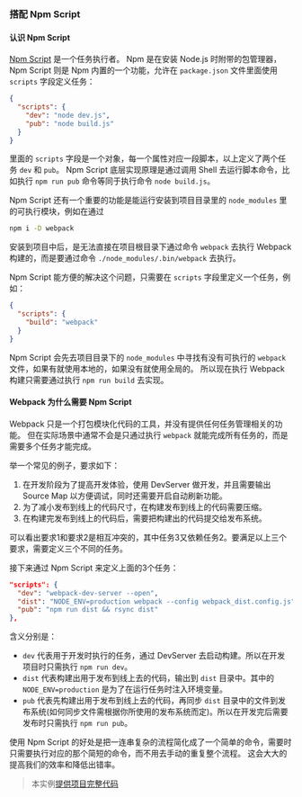 ### 搭配 Npm Script

#### 认识 Npm Script
[Npm Script](https://docs.npmjs.com/misc/scripts) 是一个任务执行者。
Npm 是在安装 Node.js 时附带的包管理器，Npm Script 则是 Npm 内置的一个功能，允许在 `package.json` 文件里面使用 `scripts` 字段定义任务：
```json
{
  "scripts": {
    "dev": "node dev.js",
    "pub": "node build.js"
  }
}
```
里面的 `scripts` 字段是一个对象，每一个属性对应一段脚本，以上定义了两个任务 `dev` 和 `pub`。
Npm Script 底层实现原理是通过调用 Shell 去运行脚本命令，比如执行 `npm run pub` 命令等同于执行命令 `node build.js`。

Npm Script 还有一个重要的功能是能运行安装到项目目录里的 `node_modules` 里的可执行模块，例如在通过
```bash
npm i -D webpack
```
安装到项目中后，是无法直接在项目根目录下通过命令 `webpack` 去执行 Webpack 构建的，而是要通过命令 `./node_modules/.bin/webpack` 去执行。

Npm Script 能方便的解决这个问题，只需要在 `scripts` 字段里定义一个任务，例如：
```json
{
  "scripts": {
    "build": "webpack"
  }
}
```
Npm Script 会先去项目目录下的 `node_modules` 中寻找有没有可执行的 `webpack` 文件，如果有就使用本地的，如果没有就使用全局的。
所以现在执行 Webpack 构建只需要通过执行 `npm run build` 去实现。

#### Webpack 为什么需要 Npm Script
Webpack 只是一个打包模块化代码的工具，并没有提供任何任务管理相关的功能。
但在实际场景中通常不会是只通过执行 `webpack` 就能完成所有任务的，而是需要多个任务才能完成。

举一个常见的例子，要求如下：

1. 在开发阶段为了提高开发体验，使用 DevServer 做开发，并且需要输出 Source Map 以方便调试，同时还需要开启自动刷新功能。
2. 为了减小发布到线上的代码尺寸，在构建发布到线上的代码需要压缩。
3. 在构建完发布到线上的代码后，需要把构建出的代码提交给发布系统。

可以看出要求1和要求2是相互冲突的，其中任务3又依赖任务2。要满足以上三个要求，需要定义三个不同的任务。

接下来通过 Npm Script 来定义上面的3个任务：
```json
"scripts": {
  "dev": "webpack-dev-server --open",
  "dist": "NODE_ENV=production webpack --config webpack_dist.config.js",
  "pub": "npm run dist && rsync dist"
},
```
含义分别是：

- `dev` 代表用于开发时执行的任务，通过 DevServer 去启动构建。所以在开发项目时只需执行 `npm run dev`。
- `dist` 代表构建出用于发布到线上去的代码，输出到 `dist` 目录中。其中的 `NODE_ENV=production` 是为了在运行任务时注入环境变量。
- `pub` 代表先构建出用于发布到线上去的代码，再同步 `dist` 目录中的文件到发布系统(如何同步文件需根据你所使用的发布系统而定)。所以在开发完后需要发布时只需执行 `npm run pub`。

使用 Npm Script 的好处是把一连串复杂的流程简化成了一个简单的命令，需要时只需要执行对应的那个简短的命令，而不用去手动的重复整个流程。
这会大大的提高我们的效率和降低出错率。

> 本实例[提供项目完整代码](http://webpack.wuhaolin.cn/3-16搭配NpmScript.zip)
